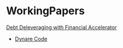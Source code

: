 # WorkingPapers


 [Debt Deleveraging with Financial Accelerator](Debt_Deleveraging_w_Financial_Accelerator_n_ELB)
 * [Dynare Code](Debt_Deleveraging_w_Financial_Accelerator_n_ELB/Dynare)

